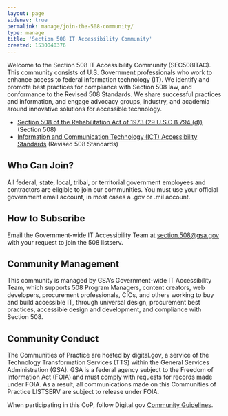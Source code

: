 ```yaml
---
layout: page
sidenav: true
permalink: manage/join-the-508-community/
type: manage 
title: 'Section 508 IT Accessibility Community'
created: 1530040376
---
```

Welcome to the Section 508 IT Accessibility Community (SEC508ITAC). This community consists of U.S. Government professionals who work to enhance access to federal information technology (IT). We identify and promote best practices for compliance with Section 508 law, and conformance to the Revised 508 Standards. We share successful practices and information, and engage advocacy groups, industry, and academia around innovative solutions for accessible technology.

* <a href="http://www.gpo.gov/fdsys/pkg/USCODE-2011-title29/html/USCODE-2011-title29-chap16-subchapV-sec794d.htm">Section 508 of the Rehabilitation Act of 1973 (29 U.S.C ß 794 (d))</a> (Section 508)
* <a href="https://www.access-board.gov/guidelines-and-standards/communications-and-it/about-the-ict-refresh/final-rule">Information and Communication Technology (ICT) Accessibility Standards</a> (Revised 508 Standards)

## Who Can Join?
All federal, state, local, tribal, or territorial government employees and contractors are eligible to join our communities. You must use your official government email account, in most cases a .gov or .mil account.

## How to Subscribe
Email the Government-wide IT Accessibility Team at <a href="mailto:section.508@gsa.gov?Request to Join the Section508 Listserv">section.508@gsa.gov</a> with your request to join the 508 listserv.

## Community Management
This community is managed by GSA’s Government-wide IT Accessibility Team, which supports 508 Program Managers, content creators, web developers, procurement professionals, CIOs, and others working to buy and build accessible IT, through universal design, procurement best practices, accessible design and development, and compliance with Section 508.

## Community Conduct
The Communities of Practice are hosted by digital.gov, a service of the Technology Transformation Services (TTS) within the General Services Administration (GSA). GSA is a federal agency subject to the Freedom of Information Act (FOIA) and must comply with requests for records made under FOIA. As a result, all communications made on this Communities of Practice LISTSERV are subject to release under FOIA.

When participating in this CoP, follow Digital.gov [Community Guidelines](https://digital.gov/communities/manage-your-subscription/).